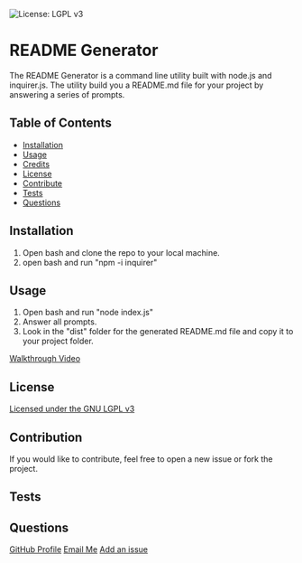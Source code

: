 ![License: LGPL v3](https://img.shields.io/badge/License-LGPL_v3-blue.svg)

# README Generator

The README Generator is a command line utility built with node.js and inquirer.js. The utility build you a README.md file for your project by answering a series of prompts.

## Table of Contents

- [Installation](#installation)
- [Usage](#usage)
- [Credits](#credits)
- [License](#license)
- [Contribute](#contribution)
- [Tests](#tests)
- [Questions](#questions)

## Installation

1. Open bash and clone the repo to your local machine.
2. open bash and run "npm -i inquirer"

## Usage

1. Open bash and run "node index.js"
2. Answer all prompts.
3. Look in the "dist" folder for the generated README.md file and copy it to your project folder.

[Walkthrough Video](https://watch.screencastify.com/v/U0fQe10bPFrrLVEC5Rv6)

## License

[Licensed under the GNU LGPL v3](https://www.gnu.org/licenses/lgpl-3.0)

## Contribution

If you would like to contribute, feel free to open a new issue or fork the project.

## Tests

## Questions

[GitHub Profile](https://github.com/sakme)
[Email Me](mailto:alan@akme.us)
[Add an issue](https://github.com/sakme/readme-generator/issues)
